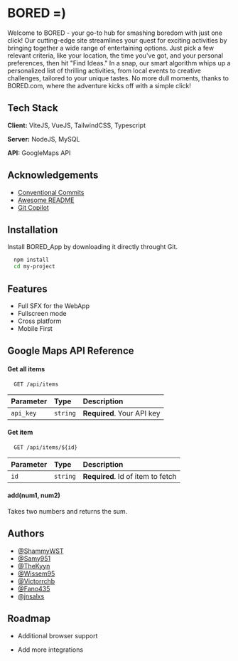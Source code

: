 
# BORED =)

Welcome to BORED - your go-to hub for smashing boredom with just one click! Our cutting-edge site streamlines your quest for exciting activities by bringing together a wide range of entertaining options. Just pick a few relevant criteria, like your location, the time you've got, and your personal preferences, then hit "Find Ideas." In a snap, our smart algorithm whips up a personalized list of thrilling activities, from local events to creative challenges, tailored to your unique tastes. No more dull moments, thanks to BORED.com, where the adventure kicks off with a simple click!


## Tech Stack

**Client:** ViteJS, VueJS, TailwindCSS, Typescript

**Server:** NodeJS, MySQL

**API:** GoogleMaps API


## Acknowledgements

 - [Conventional Commits](https://www.conventionalcommits.org/en/v1.0.0/)
 - [Awesome README](https://github.com/matiassingers/awesome-readme)
 - [Git Copilot](https://github.com/features/copilot)


## Installation

Install BORED_App by downloading it directly throught Git.

```bash
  npm install
  cd my-project
```
    
## Features

- Full SFX for the WebApp
- Fullscreen mode
- Cross platform
- Mobile First


## Google Maps API Reference

#### Get all items

```http
  GET /api/items
```

| Parameter | Type     | Description                |
| :-------- | :------- | :------------------------- |
| `api_key` | `string` | **Required**. Your API key |

#### Get item

```http
  GET /api/items/${id}
```

| Parameter | Type     | Description                       |
| :-------- | :------- | :-------------------------------- |
| `id`      | `string` | **Required**. Id of item to fetch |

#### add(num1, num2)

Takes two numbers and returns the sum.


## Authors

- [@ShammyWST](https://www.github.com/shammy-wst)
- [@Samy951](https://www.github.com/Samy951)
- [@TheKyyn](https://www.github.com/TheKyyn)
- [@Wissem95](https://www.github.com/Wissem95)
- [@Victorrchb](https://www.github.com/Victorrchb)
- [@Fano435](https://www.github.com/Fano435)
- [@jnsalxs](https://www.github.com/jnsalxs)




## Roadmap

- Additional browser support

- Add more integrations

